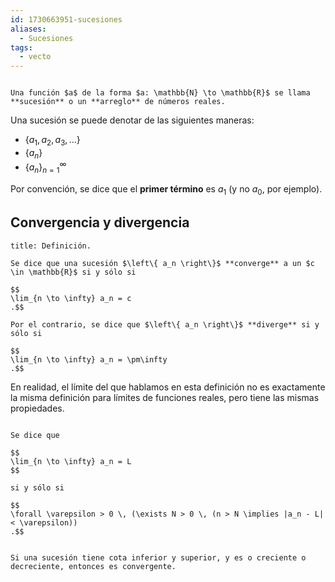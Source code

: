 ```yaml
---
id: 1730663951-sucesiones
aliases:
  - Sucesiones
tags:
  - vecto
---
```


```ad-definition

Una función $a$ de la forma $a: \mathbb{N} \to \mathbb{R}$ se llama **sucesión** o un **arreglo** de números reales.

```

Una sucesión se puede denotar de las siguientes maneras:

- $\left\{ a_1, a_2, a_3, \ldots \right\}$
- $\left\{ a_n \right\}$
- $\left\{ a_n \right\}^{\infty}_{n=1}$

Por convención, se dice que el **primer término** es $a_1$ (y no $a_0$, por ejemplo).

## Convergencia y divergencia

```ad-definition
title: Definición.

Se dice que una sucesión $\left\{ a_n \right\}$ **converge** a un $c \in \mathbb{R}$ si y sólo si

$$
\lim_{n \to \infty} a_n = c
.$$

Por el contrario, se dice que $\left\{ a_n \right\}$ **diverge** si y sólo si

$$
\lim_{n \to \infty} a_n = \pm\infty
.$$
```

En realidad, el límite del que hablamos en esta definición no es exactamente la misma definición para límites de funciones reales, pero tiene las mismas propiedades.

```ad-definition

Se dice que 

$$
\lim_{n \to \infty} a_n = L
$$

si y sólo si

$$
\forall \varepsilon > 0 \, (\exists N > 0 \, (n > N \implies |a_n - L| < \varepsilon))
.$$

```

```ad-theorem

Si una sucesión tiene cota inferior y superior, y es o creciente o decreciente, entonces es convergente.

```
